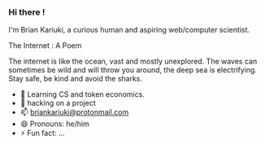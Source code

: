 ### Hi there !

I'm Brian Kariuki, a curious human and aspiring web/computer scientist.

The Internet : A Poem

The internet is like the ocean, vast and mostly unexplored. The waves can sometimes be wild and will throw you around, the deep sea is electrifying. Stay safe, be kind and avoid the sharks.


- 🔭 Learning CS and token economics. 
- 🌱 hacking on a project 
- 📫 briankariuki@protonmail.com
- 😄 Pronouns: he/him
- ⚡ Fun fact: ...

